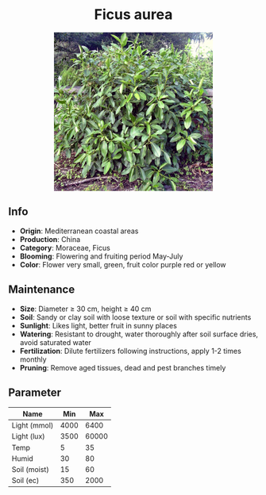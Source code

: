 <h1 align='center'>Ficus aurea</h1>
<p align="center">
    <img 
        align='center'
        width='320'
        src="../images/ficus aurea.png" 
        alt='Ficus aurea' />
</p>

## Info

 - **Origin**: Mediterranean coastal areas
 - **Production**: China
 - **Category**: Moraceae, Ficus
 - **Blooming**: Flowering and fruiting period May-July
 - **Color**: Flower very small, green, fruit color purple red or yellow

## Maintenance

 - **Size**: Diameter ≥ 30 cm, height ≥ 40 cm
 - **Soil**: Sandy or clay soil with loose texture or soil with specific nutrients
 - **Sunlight**: Likes light, better fruit in sunny places
 - **Watering**: Resistant to drought, water thoroughly after soil surface dries, avoid saturated water
 - **Fertilization**: Dilute fertilizers following instructions, apply 1-2 times monthly
 - **Pruning**: Remove aged tissues, dead and pest branches timely

## Parameter

| Name         | Min  | Max   |
|--------------|------|-------|
| Light (mmol) | 4000 | 6400  |
| Light (lux)  | 3500 | 60000 |
| Temp         | 5    | 35    |
| Humid        | 30   | 80    |
| Soil (moist) | 15   | 60    |
| Soil (ec)    | 350  | 2000  |